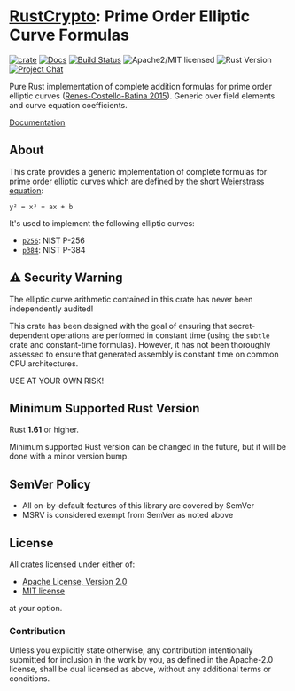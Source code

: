 # [RustCrypto]: Prime Order Elliptic Curve Formulas

[![crate][crate-image]][crate-link]
[![Docs][docs-image]][docs-link]
[![Build Status][build-image]][build-link]
![Apache2/MIT licensed][license-image]
![Rust Version][rustc-image]
[![Project Chat][chat-image]][chat-link]

Pure Rust implementation of complete addition formulas for prime order elliptic
curves ([Renes-Costello-Batina 2015]). Generic over field elements and curve
equation coefficients.

[Documentation][docs-link]

## About

This crate provides a generic implementation of complete formulas for prime
order elliptic curves which are defined by the short [Weierstrass equation]:

```text
y² = x³ + ax + b
```

It's used to implement the following elliptic curves:

- [`p256`]: NIST P-256
- [`p384`]: NIST P-384

## ⚠️ Security Warning

The elliptic curve arithmetic contained in this crate has never been
independently audited!

This crate has been designed with the goal of ensuring that secret-dependent
operations are performed in constant time (using the `subtle` crate and
constant-time formulas). However, it has not been thoroughly assessed to ensure
that generated assembly is constant time on common CPU architectures.

USE AT YOUR OWN RISK!

## Minimum Supported Rust Version

Rust **1.61** or higher.

Minimum supported Rust version can be changed in the future, but it will be
done with a minor version bump.

## SemVer Policy

- All on-by-default features of this library are covered by SemVer
- MSRV is considered exempt from SemVer as noted above

## License

All crates licensed under either of:

- [Apache License, Version 2.0](http://www.apache.org/licenses/LICENSE-2.0)
- [MIT license](http://opensource.org/licenses/MIT)

at your option.

### Contribution

Unless you explicitly state otherwise, any contribution intentionally submitted
for inclusion in the work by you, as defined in the Apache-2.0 license, shall be
dual licensed as above, without any additional terms or conditions.

[//]: # (badges)

[crate-image]: https://buildstats.info/crate/primeorder
[crate-link]: https://crates.io/crates/primeorder
[docs-image]: https://docs.rs/primeorder/badge.svg
[docs-link]: https://docs.rs/primeorder/
[build-image]: https://github.com/RustCrypto/elliptic-curves/actions/workflows/primeorder.yml/badge.svg
[build-link]: https://github.com/RustCrypto/elliptic-curves/actions/workflows/primeorder.yml
[license-image]: https://img.shields.io/badge/license-Apache2.0/MIT-blue.svg
[rustc-image]: https://img.shields.io/badge/rustc-1.61+-blue.svg
[chat-image]: https://img.shields.io/badge/zulip-join_chat-blue.svg
[chat-link]: https://rustcrypto.zulipchat.com/#narrow/stream/260040-elliptic-curves

[//]: # (links)

[RustCrypto]: https://github.com/rustcrypto/
[Renes-Costello-Batina 2015]: https://eprint.iacr.org/2015/1060
[Weierstrass equation]: https://crypto.stanford.edu/pbc/notes/elliptic/weier.html
[`p256`]: https://github.com/RustCrypto/elliptic-curves/tree/master/p256
[`p384`]: https://github.com/RustCrypto/elliptic-curves/tree/master/p256

